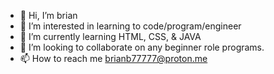 - 👋 Hi, I’m brian 
- 👀 I’m interested in learning to code/program/engineer
- 🌱 I’m currently learning HTML, CSS, & JAVA
- 💞️ I’m looking to collaborate on any beginner role programs.
- 📫 How to reach me brianb77777@proton.me


